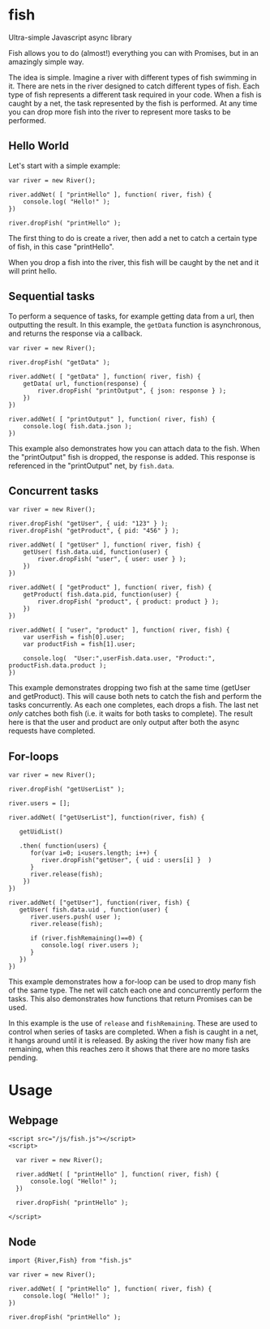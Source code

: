 # fish
Ultra-simple Javascript async library


Fish allows you to do (almost!) everything you can with Promises, but in an amazingly simple way.

The idea is simple.  Imagine a river with different types of fish swimming in it.  There are nets in the river designed to catch different types of fish.  Each type of fish represents a different task required in your code. When a fish is caught by a net, the task represented by the fish is performed. At any time you can drop more fish into the river to represent more tasks to be performed.

## Hello World
Let's start with a simple example:

```
var river = new River();

river.addNet( [ "printHello" ], function( river, fish) {
    console.log( "Hello!" );
})

river.dropFish( "printHello" );
```

The first thing to do is create a river, then add a net to catch a certain type of fish, in this case "printHello".

When you drop a fish into the river, this fish will be caught by the net and it will print hello.

## Sequential tasks

To perform a sequence of tasks, for example getting data from a url, then outputting the result. In this example, the `getData` function is asynchronous, and returns the response via a callback.

```
var river = new River();

river.dropFish( "getData" );

river.addNet( [ "getData" ], function( river, fish) {
    getData( url, function(response) {
        river.dropFish( "printOutput", { json: response } );
    })
})

river.addNet( [ "printOutput" ], function( river, fish) {
    console.log( fish.data.json );
})

```

This example also demonstrates how you can attach data to the fish.  When the "printOutput" fish is dropped, the response is added. This response is referenced in the "printOutput" net, by `fish.data`.

## Concurrent tasks

```
var river = new River();

river.dropFish( "getUser", { uid: "123" } );
river.dropFish( "getProduct", { pid: "456" } );

river.addNet( [ "getUser" ], function( river, fish) {
    getUser( fish.data.uid, function(user) {
        river.dropFish( "user", { user: user } );
    })
})

river.addNet( [ "getProduct" ], function( river, fish) {
    getProduct( fish.data.pid, function(user) {
        river.dropFish( "product", { product: product } );
    })
})

river.addNet( [ "user", "product" ], function( river, fish) {
    var userFish = fish[0].user;
    var productFish = fish[1].user;

    console.log(  "User:",userFish.data.user, "Product:", productFish.data.product );
})
```

This example demonstrates dropping two fish at the same time (getUser and getProduct). This will cause both nets to catch the fish and perform the tasks concurrently. As each one completes, each drops a fish.  The last net *only* catches both fish (i.e. it waits for both tasks to complete).  The result here is that the user and product are only output after both the async requests have completed.

## For-loops

```
var river = new River();

river.dropFish( "getUserList" );

river.users = [];

river.addNet( ["getUserList"], function(river, fish) {

   getUidList()

   .then( function(users) {
      for(var i=0; i<users.length; i++) {
         river.dropFish("getUser", { uid : users[i] }  )
      }
      river.release(fish);
    })
})

river.addNet( ["getUser"], function(river, fish) {
   getUser( fish.data.uid , function(user) {
      river.users.push( user );
      river.release(fish);

      if (river.fishRemaining()==0) {
         console.log( river.users );
      }
   })
})

```

This example demonstrates how a for-loop can be used to drop many fish of the same type. The net will catch each one and concurrently perform the tasks. This also demonstrates how functions that return Promises can be used.

In this example is the use of `release` and `fishRemaining`. These are used to control when series of tasks are completed. When a fish is caught in a net, it hangs around until it is released. By asking the river how many fish are remaining, when this reaches zero it shows that there are no more tasks pending.

# Usage

## Webpage
```
<script src="/js/fish.js"></script>
<script>

  var river = new River();

  river.addNet( [ "printHello" ], function( river, fish) {
      console.log( "Hello!" );
  })

  river.dropFish( "printHello" );

</script>
```

## Node
```
import {River,Fish} from "fish.js"

var river = new River();

river.addNet( [ "printHello" ], function( river, fish) {
    console.log( "Hello!" );
})

river.dropFish( "printHello" );

```
